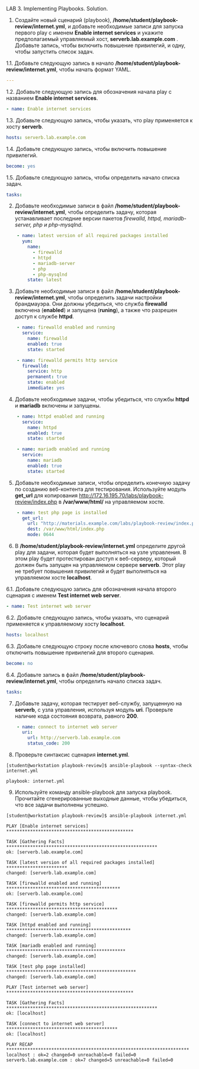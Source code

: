 LAB 3. Implementing Playbooks. Solution.

1. Создайте новый сценарий (playbook), **/home/student/playbook-review/internet.yml**, и добавьте необходимые записи для запуска первого play c именем **Enable internet services** и укажите предполагаемый управляемый хост, **serverb.lab.example.com** . Добавьте запись, чтобы включить повышение привилегий, и одну, чтобы запустить список задач.

1.1. Добавьте следующую запись в начало **/home/student/playbook-review/internet.yml**, чтобы начать формат YAML.
```yaml
---
```
1.2. Добавьте следующую запись для обозначения начала play с названием **Enable internet services**.
```yaml
- name: Enable internet services
```
1.3. Добавьте следующую запись, чтобы указать, что play применяется к хосту **serverb**.
```yaml
hosts: serverb.lab.example.com
```
1.4. Добавьте следующую запись, чтобы включить повышение привилегий.
```yaml
become: yes
```
1.5. Добавьте следующую запись, чтобы определить начало списка задач.
```yaml
tasks:
```

2. Добавьте необходимые записи в файл **/home/student/playbook-review/internet.yml**, чтобы определить задачу, которая устанавливает последние версии пакетов *firewalld, httpd, mariadb-server, php и php-mysqlnd*.
```yaml
    - name: latest version of all required packages installed
      yum:
        name:
          - firewalld
          - httpd
          - mariadb-server
          - php
          - php-mysqlnd
        state: latest
```

3. Добавьте необходимые записи в файл **/home/student/playbook-review/internet.yml**, чтобы определить задачи настройки брандмауэра. Они должны убедиться, что служба **firewalld** включена (**enabled**) и запущена (**runing**), а также что разрешен доступ к службе **httpd**.
```yaml
    - name: firewalld enabled and running
      service:
        name: firewalld
        enabled: true
        state: started

    - name: firewalld permits http service
      firewalld:
        service: http
        permanent: true
        state: enabled
        immediate: yes
```

4. Добавьте необходимые задачи, чтобы убедиться, что службы **httpd** и **mariadb** включены и запущены.
```yaml
    - name: httpd enabled and running
      service:
        name: httpd
        enabled: true
        state: started

    - name: mariadb enabled and running
      service:
        name: mariadb
        enabled: true
        state: started
```

5. Добавьте необходимые записи, чтобы определить конечную задачу по созданию веб-контента для тестирования. Используйте модуль **get_url** для копирования http://172.16.195.70/labs/playbook-review/index.php в **/var/www/html/** на управляемом хосте.
```yaml
    - name: test php page is installed
      get_url:
        url: "http://materials.example.com/labs/playbook-review/index.php"
        dest: /var/www/html/index.php
        mode: 0644
```
6. В **/home/student/playbook-review/internet.yml** определите другой play для задачи, которая будет выполняться на узле управления. В этом play будет протестирован доступ к веб-серверу, который должен быть запущен на управляемом сервере **serverb**. Этот play не требует повышения привилегий и будет выполняться на управляемом хосте **localhost**.

6.1. Добавьте следующую запись для обозначения начала второго сценария с именем **Test internet web server**.
```yaml
- name: Test internet web server
```
6.2. Добавьте следующую запись, чтобы указать, что сценарий применяется к управляемому хосту **localhost**.
```yaml
hosts: localhost
```

6.3. Добавьте следующую строку после ключевого слова **hosts**, чтобы отключить повышение привилегий для второго сценария.
```yaml
become: no
```

6.4. Добавьте запись в файл **/home/student/playbook-review/internet.yml**, чтобы определить начало списка задач.
```yaml
tasks:
```

7. Добавьте задачу, которая тестирует веб-службу, запущенную на **serverb**, с узла управления, используя модуль **uri**. Проверьте наличие кода состояния возврата, равного **200**.
```yaml
    - name: connect to internet web server
      uri:
        url: http://serverb.lab.example.com
        status_code: 200
```

8. Проверьте синтаксис сценария **internet.yml**.
```console
[student@workstation playbook-review]$ ansible-playbook --syntax-check internet.yml

playbook: internet.yml
```

9.  Используйте команду ansible-playbook для запуска playbook. Прочитайте сгенерированные выходные данные, чтобы убедиться, что все задачи выполнены успешно.
```console
[student@workstation playbook-review]$ ansible-playbook internet.yml

PLAY [Enable internet services] ************************************************

TASK [Gathering Facts] *********************************************************
ok: [serverb.lab.example.com]

TASK [latest version of all required packages installed] ***********************
changed: [serverb.lab.example.com]

TASK [firewalld enabled and running] *******************************************
ok: [serverb.lab.example.com]

TASK [firewalld permits http service] ******************************************
changed: [serverb.lab.example.com]

TASK [httpd enabled and running] ***********************************************
changed: [serverb.lab.example.com]

TASK [mariadb enabled and running] *********************************************
changed: [serverb.lab.example.com]

TASK [test php page installed] *************************************************
changed: [serverb.lab.example.com]

PLAY [Test internet web server] ************************************************

TASK [Gathering Facts] *********************************************************
ok: [localhost]

TASK [connect to internet web server] ******************************************
ok: [localhost]

PLAY RECAP *********************************************************************
localhost : ok=2 changed=0 unreachable=0 failed=0
serverb.lab.example.com : ok=7 changed=5 unreachable=0 failed=0
```